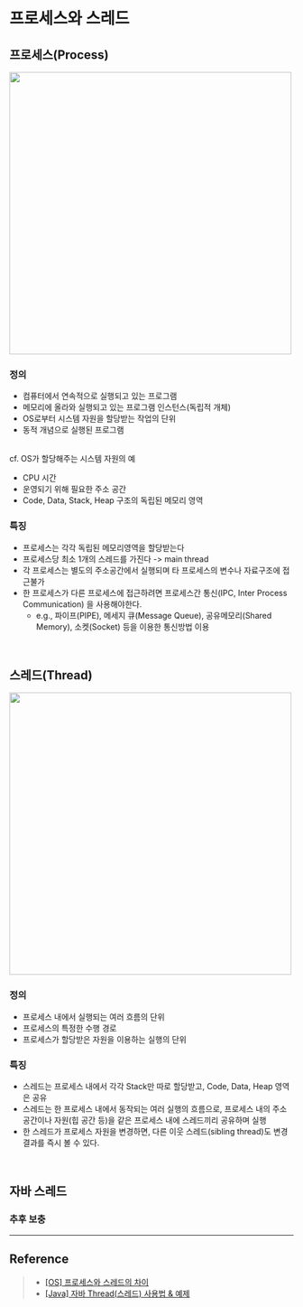 ﻿# 프로세스와 스레드
## 프로세스(Process)

<img src="https://user-images.githubusercontent.com/62992052/105209806-9c8dff00-5b8d-11eb-8cbd-aecb068dbb73.png" width="500">

### 정의

 - 컴퓨터에서 연속적으로 실행되고 있는 프로그램
 - 메모리에 올라와 실행되고 있는 프로그램 인스턴스(독립적 개체)
 - OS로부터 시스템 자원을 할당받는 작업의 단위
 - 동적 개념으로 실행된 프로그램
<br><br>

cf. OS가 할당해주는 시스템 자원의 예
 - CPU 시간
 - 운영되기 위해 필요한 주소 공간
 - Code, Data, Stack, Heap 구조의 독립된 메모리 영역

### 특징

- 프로세스는 각각 독립된 메모리영역을 할당받는다
- 프로세스당 최소 1개의 스레드를 가진다 -> main thread
- 각 프로세스는 별도의 주소공간에서 실행되며 타 프로세스의 변수나 자료구조에 접근불가
- 한 프로세스가 다른 프로세스에 접근하려면 프로세스간 통신(IPC, Inter Process Communication) 을 사용해야한다.
	- e.g., 파이프(PIPE), 메세지 큐(Message Queue), 공유메모리(Shared Memory), 소켓(Socket)  등을 이용한 통신방법 이용
</br>

## 스레드(Thread)

<img src="https://user-images.githubusercontent.com/62992052/105209813-9dbf2c00-5b8d-11eb-9064-baba373b5ca7.png" width="500">

### 정의

 - 프로세스 내에서 실행되는 여러 흐름의 단위
 - 프로세스의 특정한 수행 경로
 - 프로세스가 할당받은 자원을 이용하는 실행의 단위

### 특징

 - 스레드는 프로세스 내에서 각각 Stack만 따로 할당받고, Code, Data, Heap 영역은 공유
 - 스레드는 한 프로세스 내에서 동작되는 여러 실행의 흐름으로, 프로세스 내의 주소공간이나 자원(힙 공간 등)을 같은 프로세스 내에 스레드끼리 공유하며 실행
 - 한 스레드가 프로세스 자원을 변경하면, 다른 이웃 스레드(sibling thread)도 변경 결과를 즉시 볼 수 있다.

<br>

## 자바 스레드

### 추후 보충

---
## Reference
>- [[OS] 프로세스와 스레드의 차이](https://gmlwjd9405.github.io/2018/09/14/process-vs-thread.html)
>- [[Java] 자바 Thread(스레드) 사용법 & 예제](https://coding-factory.tistory.com/279)
